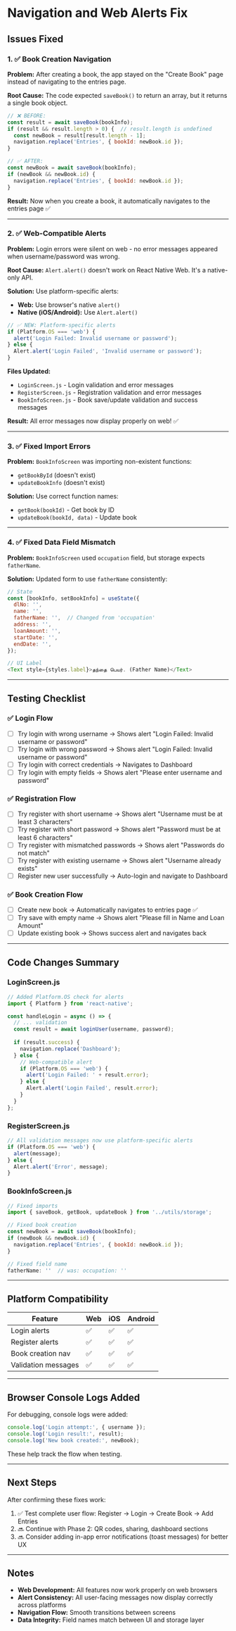 # Navigation and Web Alerts Fix

## Issues Fixed

### 1. ✅ Book Creation Navigation
**Problem:** After creating a book, the app stayed on the "Create Book" page instead of navigating to the entries page.

**Root Cause:** The code expected `saveBook()` to return an array, but it returns a single book object.

```javascript
// ❌ BEFORE:
const result = await saveBook(bookInfo);
if (result && result.length > 0) {  // result.length is undefined
  const newBook = result[result.length - 1];
  navigation.replace('Entries', { bookId: newBook.id });
}

// ✅ AFTER:
const newBook = await saveBook(bookInfo);
if (newBook && newBook.id) {
  navigation.replace('Entries', { bookId: newBook.id });
}
```

**Result:** Now when you create a book, it automatically navigates to the entries page ✅

---

### 2. ✅ Web-Compatible Alerts
**Problem:** Login errors were silent on web - no error messages appeared when username/password was wrong.

**Root Cause:** `Alert.alert()` doesn't work on React Native Web. It's a native-only API.

**Solution:** Use platform-specific alerts:
- **Web:** Use browser's native `alert()`
- **Native (iOS/Android):** Use `Alert.alert()`

```javascript
// ✅ NEW: Platform-specific alerts
if (Platform.OS === 'web') {
  alert('Login Failed: Invalid username or password');
} else {
  Alert.alert('Login Failed', 'Invalid username or password');
}
```

**Files Updated:**
- `LoginScreen.js` - Login validation and error messages
- `RegisterScreen.js` - Registration validation and error messages
- `BookInfoScreen.js` - Book save/update validation and success messages

**Result:** All error messages now display properly on web! ✅

---

### 3. ✅ Fixed Import Errors
**Problem:** `BookInfoScreen` was importing non-existent functions:
- `getBookById` (doesn't exist)
- `updateBookInfo` (doesn't exist)

**Solution:** Use correct function names:
- `getBook(bookId)` - Get book by ID
- `updateBook(bookId, data)` - Update book

---

### 4. ✅ Fixed Data Field Mismatch
**Problem:** `BookInfoScreen` used `occupation` field, but storage expects `fatherName`.

**Solution:** Updated form to use `fatherName` consistently:
```javascript
// State
const [bookInfo, setBookInfo] = useState({
  dlNo: '',
  name: '',
  fatherName: '',  // Changed from 'occupation'
  address: '',
  loanAmount: '',
  startDate: '',
  endDate: '',
});

// UI Label
<Text style={styles.label}>தந்தை பெயர். (Father Name)</Text>
```

---

## Testing Checklist

### ✅ Login Flow
- [ ] Try login with wrong username → Shows alert "Login Failed: Invalid username or password"
- [ ] Try login with wrong password → Shows alert "Login Failed: Invalid username or password"  
- [ ] Try login with correct credentials → Navigates to Dashboard
- [ ] Try login with empty fields → Shows alert "Please enter username and password"

### ✅ Registration Flow
- [ ] Try register with short username → Shows alert "Username must be at least 3 characters"
- [ ] Try register with short password → Shows alert "Password must be at least 6 characters"
- [ ] Try register with mismatched passwords → Shows alert "Passwords do not match"
- [ ] Try register with existing username → Shows alert "Username already exists"
- [ ] Register new user successfully → Auto-login and navigate to Dashboard

### ✅ Book Creation Flow
- [ ] Create new book → Automatically navigates to entries page ✅
- [ ] Try save with empty name → Shows alert "Please fill in Name and Loan Amount"
- [ ] Update existing book → Shows success alert and navigates back

---

## Code Changes Summary

### LoginScreen.js
```javascript
// Added Platform.OS check for alerts
import { Platform } from 'react-native';

const handleLogin = async () => {
  // ... validation
  const result = await loginUser(username, password);
  
  if (result.success) {
    navigation.replace('Dashboard');
  } else {
    // Web-compatible alert
    if (Platform.OS === 'web') {
      alert('Login Failed: ' + result.error);
    } else {
      Alert.alert('Login Failed', result.error);
    }
  }
};
```

### RegisterScreen.js
```javascript
// All validation messages now use platform-specific alerts
if (Platform.OS === 'web') {
  alert(message);
} else {
  Alert.alert('Error', message);
}
```

### BookInfoScreen.js
```javascript
// Fixed imports
import { saveBook, getBook, updateBook } from '../utils/storage';

// Fixed book creation
const newBook = await saveBook(bookInfo);
if (newBook && newBook.id) {
  navigation.replace('Entries', { bookId: newBook.id });
}

// Fixed field name
fatherName: ''  // was: occupation: ''
```

---

## Platform Compatibility

| Feature | Web | iOS | Android |
|---------|-----|-----|---------|
| Login alerts | ✅ | ✅ | ✅ |
| Register alerts | ✅ | ✅ | ✅ |
| Book creation nav | ✅ | ✅ | ✅ |
| Validation messages | ✅ | ✅ | ✅ |

---

## Browser Console Logs Added

For debugging, console logs were added:
```javascript
console.log('Login attempt:', { username });
console.log('Login result:', result);
console.log('New book created:', newBook);
```

These help track the flow when testing.

---

## Next Steps

After confirming these fixes work:
1. ✅ Test complete user flow: Register → Login → Create Book → Add Entries
2. 🔜 Continue with Phase 2: QR codes, sharing, dashboard sections
3. 🔜 Consider adding in-app error notifications (toast messages) for better UX

---

## Notes

- **Web Development:** All features now work properly on web browsers
- **Alert Consistency:** All user-facing messages now display correctly across platforms
- **Navigation Flow:** Smooth transitions between screens
- **Data Integrity:** Field names match between UI and storage layer

